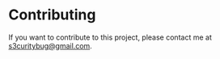 # Contributing
If you want to contribute to this project, please contact me at s3curitybug@gmail.com.
